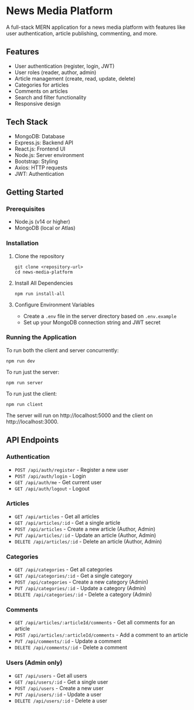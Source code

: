 # News Media Platform

A full-stack MERN application for a news media platform with features like user authentication, article publishing, commenting, and more.

## Features

- User authentication (register, login, JWT)
- User roles (reader, author, admin)
- Article management (create, read, update, delete)
- Categories for articles
- Comments on articles
- Search and filter functionality
- Responsive design

## Tech Stack

- MongoDB: Database
- Express.js: Backend API
- React.js: Frontend UI
- Node.js: Server environment
- Bootstrap: Styling
- Axios: HTTP requests
- JWT: Authentication

## Getting Started

### Prerequisites

- Node.js (v14 or higher)
- MongoDB (local or Atlas)

### Installation

1. Clone the repository
   ```
   git clone <repository-url>
   cd news-media-platform
   ```

2. Install All Dependencies
   ```
   npm run install-all
   ```

3. Configure Environment Variables
   - Create a `.env` file in the server directory based on `.env.example`
   - Set up your MongoDB connection string and JWT secret

### Running the Application

To run both the client and server concurrently:
```
npm run dev
```

To run just the server:
```
npm run server
```

To run just the client:
```
npm run client
```

The server will run on http://localhost:5000 and the client on http://localhost:3000.

## API Endpoints

### Authentication
- `POST /api/auth/register` - Register a new user
- `POST /api/auth/login` - Login
- `GET /api/auth/me` - Get current user
- `GET /api/auth/logout` - Logout

### Articles
- `GET /api/articles` - Get all articles
- `GET /api/articles/:id` - Get a single article
- `POST /api/articles` - Create a new article (Author, Admin)
- `PUT /api/articles/:id` - Update an article (Author, Admin)
- `DELETE /api/articles/:id` - Delete an article (Author, Admin)

### Categories
- `GET /api/categories` - Get all categories
- `GET /api/categories/:id` - Get a single category
- `POST /api/categories` - Create a new category (Admin)
- `PUT /api/categories/:id` - Update a category (Admin)
- `DELETE /api/categories/:id` - Delete a category (Admin)

### Comments
- `GET /api/articles/:articleId/comments` - Get all comments for an article
- `POST /api/articles/:articleId/comments` - Add a comment to an article
- `PUT /api/comments/:id` - Update a comment
- `DELETE /api/comments/:id` - Delete a comment

### Users (Admin only)
- `GET /api/users` - Get all users
- `GET /api/users/:id` - Get a single user
- `POST /api/users` - Create a new user
- `PUT /api/users/:id` - Update a user
- `DELETE /api/users/:id` - Delete a user 